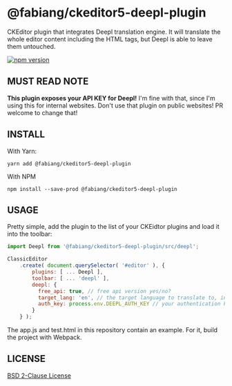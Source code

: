 # @fabiang/ckeditor5-deepl-plugin

CKEditor plugin that integrates Deepl translation engine.
It will translate the whole editor content including the HTML tags,
but Deepl is able to leave them untouched.

[![npm version](https://badge.fury.io/js/@fabiang%2Fckeditor5-deepl-plugin.svg)](https://badge.fury.io/js/@fabiang%2Fckeditor5-deepl-plugin)

## MUST READ NOTE

**This plugin exposes your API KEY for Deepl!**
I'm fine with that, since I'm using this for internal websites.
Don't use that plugin on public websites! PR welcome to change that!

## INSTALL

With Yarn:

```
yarn add @fabiang/ckeditor5-deepl-plugin
```

With NPM

```
npm install --save-prod @fabiang/ckeditor5-deepl-plugin
```

## USAGE

Pretty simple, add the plugin to the list of your CKEidtor plugins and load it into the toolbar:

```js
import Deepl from '@fabiang/ckeditor5-deepl-plugin/src/deepl';

ClassicEditor
    .create( document.querySelector( '#editor' ), {
        plugins: [ ... Deepl ],
        toolbar: [ ... 'deepl' ],
        deepl: {
          free_api: true, // free api version yes/no?
          target_lang: 'en', // the target language to translate to, input language is guesses from the text
          auth_key: process.env.DEEPL_AUTH_KEY // your authentication key
        }
    } );
```

The app.js and test.html in this repository contain an example. For it, build the project with Webpack.

## LICENSE

[BSD 2-Clause License](LICENSE)
